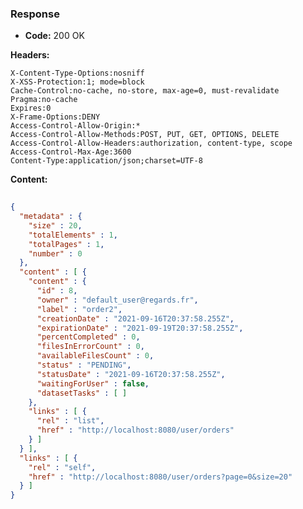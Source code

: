 ### Response

* **Code:** 200 OK

**Headers:**

`X-Content-Type-Options:nosniff`  
`X-XSS-Protection:1; mode=block`  
`Cache-Control:no-cache, no-store, max-age=0, must-revalidate`  
`Pragma:no-cache`  
`Expires:0`  
`X-Frame-Options:DENY`  
`Access-Control-Allow-Origin:*`  
`Access-Control-Allow-Methods:POST, PUT, GET, OPTIONS, DELETE`  
`Access-Control-Allow-Headers:authorization, content-type, scope`  
`Access-Control-Max-Age:3600`  
`Content-Type:application/json;charset=UTF-8`  

**Content:**

```json
    
{
  "metadata" : {
    "size" : 20,
    "totalElements" : 1,
    "totalPages" : 1,
    "number" : 0
  },
  "content" : [ {
    "content" : {
      "id" : 8,
      "owner" : "default_user@regards.fr",
      "label" : "order2",
      "creationDate" : "2021-09-16T20:37:58.255Z",
      "expirationDate" : "2021-09-19T20:37:58.255Z",
      "percentCompleted" : 0,
      "filesInErrorCount" : 0,
      "availableFilesCount" : 0,
      "status" : "PENDING",
      "statusDate" : "2021-09-16T20:37:58.255Z",
      "waitingForUser" : false,
      "datasetTasks" : [ ]
    },
    "links" : [ {
      "rel" : "list",
      "href" : "http://localhost:8080/user/orders"
    } ]
  } ],
  "links" : [ {
    "rel" : "self",
    "href" : "http://localhost:8080/user/orders?page=0&size=20"
  } ]
}
```

